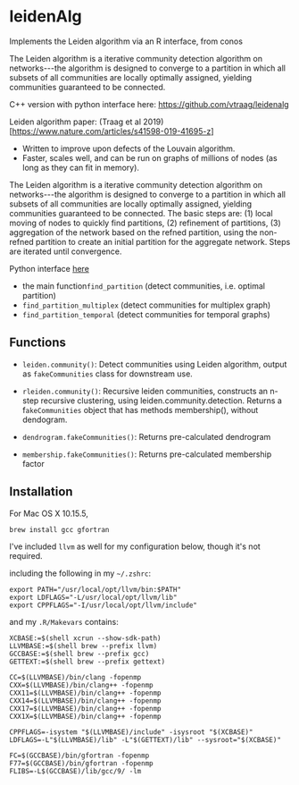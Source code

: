 # leidenAlg

Implements the Leiden algorithm via an R interface, from conos

The Leiden algorithm is a iterative community detection algorithm on networks---the algorithm is designed to converge to a partition in which all subsets of all communities are locally optimally assigned, yielding communities guaranteed to be connected.

C++ version with python interface here: https://github.com/vtraag/leidenalg

Leiden algorithm paper: (Traag et al 2019)[https://www.nature.com/articles/s41598-019-41695-z]
* Written to improve upon defects of the Louvain algorithm. 
* Faster, scales well, and can be run on graphs of millions of nodes (as long as they can fit in memory).

The Leiden algorithm is a iterative community detection algorithm on networks---the algorithm is designed to converge to a partition in which all subsets of all communities are locally optimally assigned, yielding communities guaranteed to be connected. The basic steps are:
(1) local moving of nodes to quickly find partitions, (2) refinement of partitions, (3) aggregation of the network based on the refned partition, using the non-refned partition to create an initial partition for the aggregate network. Steps are iterated until convergence.

Python interface [here](https://github.com/vtraag/leidenalg/blob/master/src/functions.py)
* the main function`find_partition` (detect communities, i.e. optimal partition) 
* `find_partition_multiplex` (detect communities for multiplex graph)
* `find_partition_temporal` (detect communities for temporal graphs)



## Functions

* `leiden.community()`: Detect communities using Leiden algorithm, output as `fakeCommunities` class for downstream use.

* `rleiden.community()`: Recursive leiden communities, constructs an n-step recursive clustering, using leiden.community.detection. Returns a f`akeCommunities` object that has methods membership(), without dendogram.

* `dendrogram.fakeCommunities()`: Returns pre-calculated dendrogram

* `membership.fakeCommunities()`: Returns pre-calculated membership factor


## Installation

For Mac OS X 10.15.5, 

`brew install gcc gfortran`

I've included `llvm` as well for my configuration below, though it's not required.

including the following in my `~/.zshrc`:

```
export PATH="/usr/local/opt/llvm/bin:$PATH"
export LDFLAGS="-L/usr/local/opt/llvm/lib"
export CPPFLAGS="-I/usr/local/opt/llvm/include"
```

and my `.R/Makevars` contains:

```
XCBASE:=$(shell xcrun --show-sdk-path)
LLVMBASE:=$(shell brew --prefix llvm)
GCCBASE:=$(shell brew --prefix gcc)
GETTEXT:=$(shell brew --prefix gettext)

CC=$(LLVMBASE)/bin/clang -fopenmp
CXX=$(LLVMBASE)/bin/clang++ -fopenmp
CXX11=$(LLVMBASE)/bin/clang++ -fopenmp
CXX14=$(LLVMBASE)/bin/clang++ -fopenmp
CXX17=$(LLVMBASE)/bin/clang++ -fopenmp
CXX1X=$(LLVMBASE)/bin/clang++ -fopenmp

CPPFLAGS=-isystem "$(LLVMBASE)/include" -isysroot "$(XCBASE)"
LDFLAGS=-L"$(LLVMBASE)/lib" -L"$(GETTEXT)/lib" --sysroot="$(XCBASE)"

FC=$(GCCBASE)/bin/gfortran -fopenmp
F77=$(GCCBASE)/bin/gfortran -fopenmp
FLIBS=-L$(GCCBASE)/lib/gcc/9/ -lm
```
